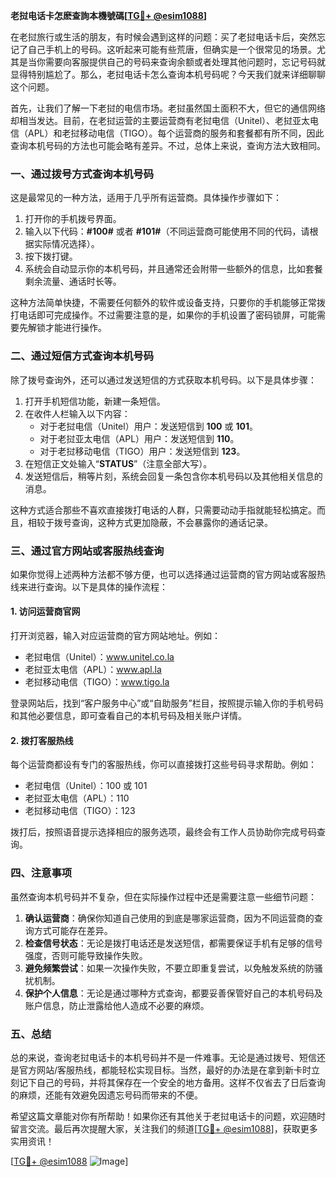 **老挝电话卡怎麽查詢本機號碼[[TG💪+ @esim1088](https://t.me/s/esim1088)]**

在老挝旅行或生活的朋友，有时候会遇到这样的问题：买了老挝电话卡后，突然忘记了自己手机上的号码。这听起来可能有些荒唐，但确实是一个很常见的场景。尤其是当你需要向客服提供自己的号码来查询余额或者处理其他问题时，忘记号码就显得特别尴尬了。那么，老挝电话卡怎么查询本机号码呢？今天我们就来详细聊聊这个问题。

首先，让我们了解一下老挝的电信市场。老挝虽然国土面积不大，但它的通信网络却相当发达。目前，在老挝运营的主要运营商有老挝电信（Unitel）、老挝亚太电信（APL）和老挝移动电信（TIGO）。每个运营商的服务和套餐都有所不同，因此查询本机号码的方法也可能会略有差异。不过，总体上来说，查询方法大致相同。

### **一、通过拨号方式查询本机号码**

这是最常见的一种方法，适用于几乎所有运营商。具体操作步骤如下：

1. 打开你的手机拨号界面。
2. 输入以下代码：**#100#** 或者 **#101#**（不同运营商可能使用不同的代码，请根据实际情况选择）。
3. 按下拨打键。
4. 系统会自动显示你的本机号码，并且通常还会附带一些额外的信息，比如套餐剩余流量、通话时长等。

这种方法简单快捷，不需要任何额外的软件或设备支持，只要你的手机能够正常拨打电话即可完成操作。不过需要注意的是，如果你的手机设置了密码锁屏，可能需要先解锁才能进行操作。

### **二、通过短信方式查询本机号码**

除了拨号查询外，还可以通过发送短信的方式获取本机号码。以下是具体步骤：

1. 打开手机短信功能，新建一条短信。
2. 在收件人栏输入以下内容：
   - 对于老挝电信（Unitel）用户：发送短信到 **100** 或 **101**。
   - 对于老挝亚太电信（APL）用户：发送短信到 **110**。
   - 对于老挝移动电信（TIGO）用户：发送短信到 **123**。
3. 在短信正文处输入“**STATUS**”（注意全部大写）。
4. 发送短信后，稍等片刻，系统会回复一条包含你本机号码以及其他相关信息的消息。

这种方式适合那些不喜欢直接拨打电话的人群，只需要动动手指就能轻松搞定。而且，相较于拨号查询，这种方式更加隐蔽，不会暴露你的通话记录。

### **三、通过官方网站或客服热线查询**

如果你觉得上述两种方法都不够方便，也可以选择通过运营商的官方网站或客服热线来进行查询。以下是具体的操作流程：

#### 1. 访问运营商官网
打开浏览器，输入对应运营商的官方网站地址。例如：
- 老挝电信（Unitel）：www.unitel.co.la
- 老挝亚太电信（APL）：www.apl.la
- 老挝移动电信（TIGO）：www.tigo.la

登录网站后，找到“客户服务中心”或“自助服务”栏目，按照提示输入你的手机号码和其他必要信息，即可查看自己的本机号码及相关账户详情。

#### 2. 拨打客服热线
每个运营商都设有专门的客服热线，你可以直接拨打这些号码寻求帮助。例如：
- 老挝电信（Unitel）：100 或 101
- 老挝亚太电信（APL）：110
- 老挝移动电信（TIGO）：123

拨打后，按照语音提示选择相应的服务选项，最终会有工作人员协助你完成号码查询。

### **四、注意事项**

虽然查询本机号码并不复杂，但在实际操作过程中还是需要注意一些细节问题：

1. **确认运营商**：确保你知道自己使用的到底是哪家运营商，因为不同运营商的查询方式可能存在差异。
2. **检查信号状态**：无论是拨打电话还是发送短信，都需要保证手机有足够的信号强度，否则可能导致操作失败。
3. **避免频繁尝试**：如果一次操作失败，不要立即重复尝试，以免触发系统的防骚扰机制。
4. **保护个人信息**：无论是通过哪种方式查询，都要妥善保管好自己的本机号码及账户信息，防止泄露给他人造成不必要的麻烦。

### **五、总结**

总的来说，查询老挝电话卡的本机号码并不是一件难事。无论是通过拨号、短信还是官方网站/客服热线，都能轻松实现目标。当然，最好的办法是在拿到新卡时立刻记下自己的号码，并将其保存在一个安全的地方备用。这样不仅省去了日后查询的麻烦，还能有效避免因遗忘号码而带来的不便。

希望这篇文章能对你有所帮助！如果你还有其他关于老挝电话卡的问题，欢迎随时留言交流。最后再次提醒大家，关注我们的频道[[TG💪+ @esim1088](https://t.me/s/esim1088)]，获取更多实用资讯！

[[TG💪+ @esim1088](https://t.me/s/esim1088) ![Image](https://i.postimg.cc/4NQfJmqS/Snipaste-2025-05-13-00-14-12.png)]